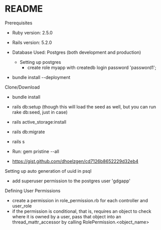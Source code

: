 # README

Prerequisites

* Ruby version: 2.5.0

* Rails version: 5.2.0

* Database Used: Postgres (both development and production)

  * Setting up postgres
    * create role myapp with createdb login password 'password1';
    
* bundle install --deployment
   


Clone/Download

* bundle install

* rails db:setup (though this will load the seed as well, but you can run rake db:seed, just in case)

* rails active_storage:install

* rails db:migrate

* rails s

* Run: gem pristine --all

* https://gist.github.com/dhoelzgen/cd7126b8652229d32eb4



Setting up auto generation of uuid in psql
* add superuser permission to the postgres user 'gdgapp'


Defining User Permissions
* create a permission in role_permission.rb for each controller and user_role
* if the permission is conditional, that is, requires an object to check where it is owned by a user, pass that object into an thread_mattr_accessor by calling RolePermission.<object_name>


